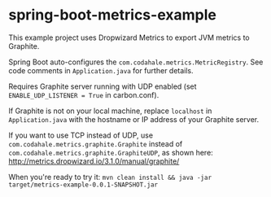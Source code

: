 # spring-boot-metrics-example
This example project uses Dropwizard Metrics to export JVM metrics to Graphite.  

Spring Boot auto-configures the `com.codahale.metrics.MetricRegistry`.  See code comments in `Application.java` for further details.

Requires Graphite server running with UDP enabled (set `ENABLE_UDP_LISTENER = True` in carbon.conf).

If Graphite is not on your local machine, replace `localhost` in `Application.java` with the hostname or IP address of your Graphite server.  

If you want to use TCP instead of UDP, use `com.codahale.metrics.graphite.Graphite` instead of `com.codahale.metrics.graphite.GraphiteUDP`, as shown here: http://metrics.dropwizard.io/3.1.0/manual/graphite/

When you're ready to try it:
`mvn clean install && java -jar target/metrics-example-0.0.1-SNAPSHOT.jar`
